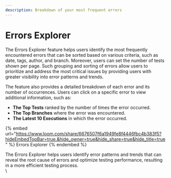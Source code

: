 ```yaml
---
description: Breakdown of your most frequent errors
---
```


# Errors Explorer

The Errors Explorer feature helps users identify the most frequently encountered errors that can be sorted based on various criteria, such as date, tags, author, and branch. Moreover, users can set the number of tests shown per page. Such grouping and sorting of errors allow users to prioritize and address the most critical issues by providing users with greater visibility into error patterns and trends.

The feature also provides a detailed breakdown of each error and its number of occurrences. Users can click on a specific error to view additional information, such as:

* **The Top Tests** ranked by the number of times the error occurred.
* **The Top Branches** where the error was encountered.
* **The Latest 10 Executions** in which the error occurred.

{% embed url="https://www.loom.com/share/6676507f6a1949fe8f4446fbc4b383f5?hideEmbedTopBar=true.&hide_owner=true&hide_share=true&hide_title=true" %}
Errors Explorer
{% endembed %}

The Errors Explorer helps users identify error patterns and trends that can reveal the root cause of errors and optimize testing performance, resulting in a more efficient testing process.\
\
